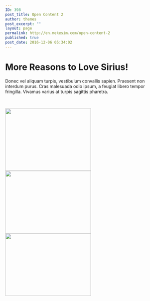 ```yaml
---
ID: 398
post_title: Open Content 2
author: themes
post_excerpt: ""
layout: page
permalink: http://en.mekesim.com/open-content-2
published: true
post_date: 2016-12-06 05:34:02
---
```

<h1 class="text-center">More Reasons to Love Sirius!</h1>
<p class="text-center">Donec vel aliquam turpis, vestibulum convallis sapien. Praesent non interdum purus. Cras malesuada odio ipsum, a feugiat libero tempor fringilla. Vivamus varius at turpis sagittis pharetra.</p>
<p>&nbsp;</p>
<div class="row">
<div class="col-sm-4"><img class="alignnone size-full wp-image-395" src="http://blog.mekesim.com/wp-content/uploads/2017/03/material-design-wordpress-theme.jpg" width="275" height="200" /></div>
<div class="col-sm-4"><img class="alignnone size-full wp-image-396" src="http://blog.mekesim.com/wp-content/uploads/2017/03/material-design-cards.jpg" width="275" height="200" /></div>
<div class="col-sm-4"><img class="alignnone size-full wp-image-397" src="http://blog.mekesim.com/wp-content/uploads/2017/03/seo-material-design.jpg" width="275" height="200" /></div>
</div>
<p>&nbsp;</p>